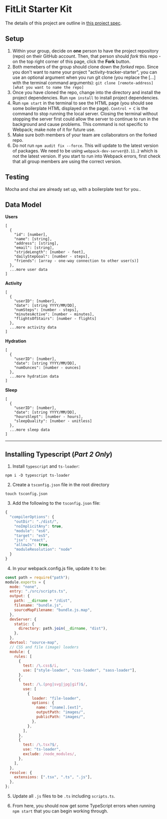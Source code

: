 # FitLit Starter Kit

The details of this project are outline in [this project spec](http://frontend.turing.io/projects/fitlit.html).

## Setup

1. Within your group, decide on **one** person to have the project repository (repo) on their GitHub account. Then, that person should _fork_ this repo - on the top right corner of this page, click the **Fork** button.
1. Both memebers of the group should clone down the _forked_ repo. Since you don't want to name your project "activity-tracker-starter", you can use an optional argument when you run git clone (you replace the [...] with the terminal command arguments): `git clone [remote-address] [what you want to name the repo]`
1. Once you have cloned the repo, change into the directory and install the project dependencies. Run `npm install` to install project dependencies.
1. Run `npm start` in the terminal to see the HTML page (you should see some boilerplate HTML displayed on the page). `Control + C` is the command to stop running the local server. Closing the terminal without stopping the server first could allow the server to continue to run in the background and cause problems. This command is not specific to Webpack; make note of it for future use.
1. Make sure both members of your team are collaborators on the forked repo.
1. Do not run `npm audit fix --force`. This will update to the latest version of packages. We need to be using `webpack-dev-server@3.11.2` which is not the latest version. If you start to run into Webpack errors, first check that all group members are using the correct version.

## Testing

Mocha and chai are already set up, with a boilerplate test for you..

## Data Model

**Users**

```
[
  {
    "id": [number],
    "name": [string],
    "address": [string],
    "email": [string],
    "strideLength": [number - feet],
    "dailyStepGoal": [number - steps],
    "friends": [array - one-way connection to other user(s)]
  },
  ...more user data
]
```

**Activity**

```
[
  {
    "userID": [number],
    "date": [string YYYY/MM/DD],
    "numSteps": [number - steps],
    "minutesActive": [number - minutes],
    "flightsOfStairs": [number - flights]
  },
  ...more activity data
]
```

**Hydration**

```
[
  {
    "userID": [number],
    "date": [string YYYY/MM/DD],
    "numOunces": [number - ounces]
  },
  ...more hydration data
]
```

**Sleep**

```
[
  {
    "userID": [number],
    "date": [string YYYY/MM/DD],
    "hoursSlept": [number - hours],
    "sleepQuality": [number - unitless]
  },
  ...more sleep data
]
```

---

## Installing Typescript (_Part 2 Only_)

1. Install `typescript` and `ts-loader`:

```
npm i -D typescript ts-loader
```

2. Create a `tsconfig.json` file in the root directory

```
touch tsconfig.json
```

3. Add the following to the `tsconfig.json` file:

```js
{
  "compilerOptions": {
    "outDir": "./dist/",
    "noImplicitAny": true,
    "module": "es6",
    "target": "es5",
    "jsx": "react",
    "allowJs": true,
    "moduleResolution": "node"
  }
}
```

4. In your webpack.config.js file, update it to be:

```js
const path = require("path");
module.exports = {
  mode: "none",
  entry: "./src/scripts.ts",
  output: {
    path: __dirname + "/dist",
    filename: "bundle.js",
    sourceMapFilename: "bundle.js.map",
  },
  devServer: {
    static: {
      directory: path.join(__dirname, "dist"),
    },
  },
  devtool: "source-map",
  // CSS and file (image) loaders
  module: {
    rules: [
      {
        test: /\.css$/i,
        use: ["style-loader", "css-loader", "sass-loader"],
      },
      {
        test: /\.(png|svg|jpg|gif)$/,
        use: [
          {
            loader: "file-loader",
            options: {
              name: "[name].[ext]",
              outputPath: "images/",
              publicPath: "images/",
            },
          },
        ],
      },
      {
        test: /\.tsx?$/,
        use: "ts-loader",
        exclude: /node_modules/,
      },
    ],
  },
  resolve: {
    extensions: [".tsx", ".ts", ".js"],
  },
};
```

5. Update all `.js` files to be `.ts` including `scripts.ts`.

6. From here, you should now get some TypeScript errors when running `npm start` that you can begin working through.
